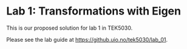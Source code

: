 # Lab 1: Transformations with Eigen
This is our proposed solution for lab 1 in TEK5030.

Please see the lab guide at https://github.uio.no/tek5030/lab_01.
